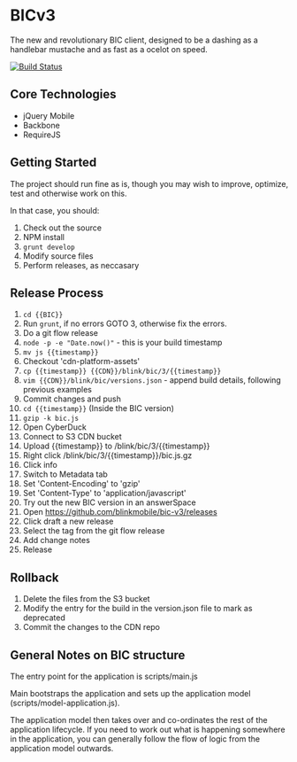 BICv3
=====
The new and revolutionary BIC client, designed to be a dashing as a handlebar mustache and as fast as a ocelot on speed.

[![Build Status](https://travis-ci.org/blinkmobile/bic-v3.png)](https://travis-ci.org/blinkmobile/bic-v3)

Core Technologies
-----------------
* jQuery Mobile
* Backbone
* RequireJS

Getting Started
---------------
The project should run fine as is, though you may wish to improve, optimize, test and otherwise work on this.

In that case, you should:

1. Check out the source
2. NPM install
3. `grunt develop`
3. Modify source files
4. Perform releases, as neccasary



Release Process
---------------

1. `cd {{BIC}}`
2. Run `grunt`, if no errors GOTO 3, otherwise fix the errors.
3. Do a git flow release
3. `node -p -e "Date.now()"` - this is your build timestamp
4. `mv js {{timestamp}}`
5. Checkout 'cdn-platform-assets'
6. `cp {{timestamp}} {{CDN}}/blink/bic/3/{{timestamp}}`
7. `vim {{CDN}}/blink/bic/versions.json` - append build details, following previous examples
8. Commit changes and push
9. `cd {{timestamp}}` (Inside the BIC version)
10. `gzip -k bic.js`
11. Open CyberDuck
12. Connect to S3 CDN bucket
13. Upload {{timestamp}} to /blink/bic/3/{{timestamp}}
14. Right click /blink/bic/3/{{timestamp}}/bic.js.gz
15. Click info
16. Switch to Metadata tab
17. Set 'Content-Encoding' to 'gzip'
18. Set 'Content-Type' to 'application/javascript'
19. Try out the new BIC version in an answerSpace
20. Open https://github.com/blinkmobile/bic-v3/releases
21. Click draft a new release
22. Select the tag from the git flow release
23. Add change notes
24. Release

Rollback
---------------
1. Delete the files from the S3 bucket
3. Modify the entry for the build in the version.json file to mark as deprecated
4. Commit the changes to the CDN repo

General Notes on BIC structure
---------------
The entry point for the application is scripts/main.js

Main bootstraps the application and sets up the application model (scripts/model-application.js).

The application model then takes over and co-ordinates the rest of the application lifecycle. If you need to work out what is happening somewhere in the application, you can generally follow the flow of logic from the application model outwards.